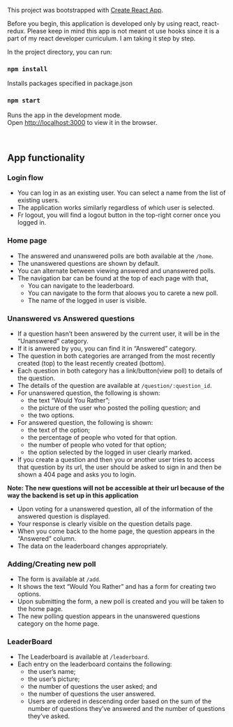 This project was bootstrapped with [Create React App](https://github.com/facebook/create-react-app).

Before you begin, this application is developed only by using react, react-redux. Please keep in mind this app is not meant ot use hooks since it is a part of my react developer curriculum. I am taking it step by step.

In the project directory, you can run:

### `npm install`

Installs packages specified in package.json

### `npm start`

Runs the app in the development mode.<br />
Open [http://localhost:3000](http://localhost:3000) to view it in the browser.

<br />

## App functionality

### Login flow
- You can log in as an existing user. You can select a name from the list of existing users.
- The application works similarly regardless of which user is selected.
- Fr logout, you will find a logout button in the top-right corner once you logged in.

### Home page
- The answered and unanswered polls are both available at the `/home`.
- The unanswered questions are shown by default.
- You can alternate between viewing answered and unanswered polls.
- The navigation bar can be found at the top of each page with that,
    - You can navigate to the leaderboard.
    - You can navigate to the form that aloows you to carete a new poll.
    - The name of the logged in user is visible.

### Unanswered vs Answered questions
- If a question hasn’t been answered by the current user, it will be in the “Unanswered” category.
- If it is anwered by you, you can find it in “Answered” category.
- The question in both categories are arranged from the most recently created (top) to the least recently created (bottom).
- Each question in both category has a link/button(view poll) to details of the question.
- The details of the question are available at `/question/:question_id`.
- For unanswered question, the following is shown:
    - the text “Would You Rather”;
    - the picture of the user who posted the polling question; and
    - the two options.
- For answered question, the following is shown:
    - the text of the option;
    - the percentage of people who voted for that option.
    - the number of people who voted for that option;
    - the option selected by the logged in user clearly marked.
- If you create a question and then you or another user tries to access that question by its url, the user should be asked to sign in and then be shown a 404 page and asks you to login. 

**Note:  The new questions will not be accessible at their url because of the way the backend is set up in this application**

- Upon voting for a unanswered question, all of the information of the answered question is displayed.
- Your response is clearly visible on the question details page.
- When you come back to the home page, the question appears in the “Answered” column.
- The data on the leaderboard changes appropriately.

### Adding/Creating new poll
- The form is available at `/add`.
- It shows the text “Would You Rather” and has a form for creating two options.
- Upon submitting the form, a new poll is created and you will be taken to the home page.
- The new polling question appears in the unanswered questions category on the home page.

### LeaderBoard
- The Leaderboard is available at `/leaderboard`.
- Each entry on the leaderboard contains the following:
    - the user’s name;
    - the user’s picture;
    - the number of questions the user asked; and
    - the number of questions the user answered.
    - Users are ordered in descending order based on the sum of the number of questions they’ve answered and the number of questions they’ve asked.


